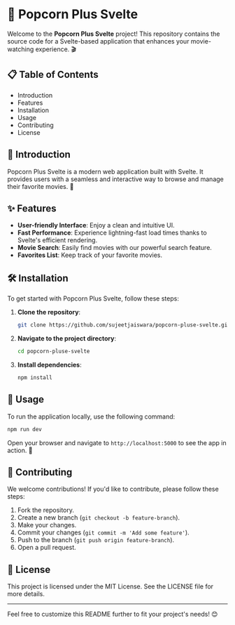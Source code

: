 # 🍿 Popcorn Plus Svelte

Welcome to the **Popcorn Plus Svelte** project! This repository contains the source code for a Svelte-based application that enhances your movie-watching experience. 🎬

## 📋 Table of Contents

- Introduction
- Features
- Installation
- Usage
- Contributing
- License

## 🌟 Introduction

Popcorn Plus Svelte is a modern web application built with Svelte. It provides users with a seamless and interactive way to browse and manage their favorite movies. 🍿

## ✨ Features

- **User-friendly Interface**: Enjoy a clean and intuitive UI.
- **Fast Performance**: Experience lightning-fast load times thanks to Svelte's efficient rendering.
- **Movie Search**: Easily find movies with our powerful search feature.
- **Favorites List**: Keep track of your favorite movies.

## 🛠️ Installation

To get started with Popcorn Plus Svelte, follow these steps:

1. **Clone the repository**:
   ```bash
   git clone https://github.com/sujeetjaiswara/popcorn-pluse-svelte.git
   ```
2. **Navigate to the project directory**:
   ```bash
   cd popcorn-pluse-svelte
   ```
3. **Install dependencies**:
   ```bash
   npm install
   ```

## 🚀 Usage

To run the application locally, use the following command:

```bash
npm run dev
```

Open your browser and navigate to `http://localhost:5000` to see the app in action. 🎉

## 🤝 Contributing

We welcome contributions! If you'd like to contribute, please follow these steps:

1. Fork the repository.
2. Create a new branch (`git checkout -b feature-branch`).
3. Make your changes.
4. Commit your changes (`git commit -m 'Add some feature'`).
5. Push to the branch (`git push origin feature-branch`).
6. Open a pull request.

## 📄 License

This project is licensed under the MIT License. See the LICENSE file for more details.

---

Feel free to customize this README further to fit your project's needs! 😊
